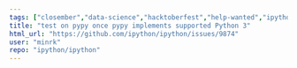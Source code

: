 ```yaml
---
tags: ["closember","data-science","hacktoberfest","help-wanted","ipython","jupyter","notebook","python","repl","spec-0000"]
title: "test on pypy once pypy implements supported Python 3"
html_url: "https://github.com/ipython/ipython/issues/9874"
user: "minrk"
repo: "ipython/ipython"
---
```


